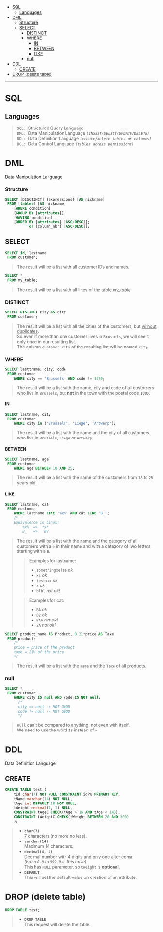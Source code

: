 - [SQL](#sql)
  * [Languages](#languages)
- [DML](#dml)
    + [Structure](#structure)
  * [SELECT](#select)
    + [DISTINCT](#distinct)
    + [WHERE](#where)
      - [IN](#in)
      - [BETWEEN](#between)
      - [LIKE](#like)
    + [null](#null)
- [DDL](#ddl)
  * [CREATE](#create)
- [DROP (delete table)](#drop--delete-table-)

---

# SQL

## Languages

> `SQL: `Structured Query Language<br>
`DML: `Data Manipulation Language *`(INSERT/SELECT/UPDATE/DELETE)`*<br>
`DDL: `Data Definition Language *`(create/delete tables or columns)`*<br>
`DCL: `Data Control Language *`(tables access permissions)`*

# DML

Data Manipulation Language

### Structure

```sql
SELECT [DISCTINCT] {expressions} [AS nickname]
 FROM [tables] [AS nickname]
    [WHERE condition]
    [GROUP BY {attributes}]
    [HAVING condition]
    [ORDER BY {attributes} [ASC/DESC]];
           or {column_nbr} [ASC/DESC]];
```

## SELECT

```sql
SELECT id, lastname
 FROM customer;
```
> The result will be a list with all customer IDs and names.

```sql
SELECT *
 FROM my_table;
```
> The result will be a list with all lines of the table.*my_table*

### DISTINCT

```sql
SELECT DISTINCT city AS city
 FROM customer;
```
> The result will be a list with all the cities of the customers, but <u>without duplicates</u>.<br>
So even if more than one customer lives in `Brussels`, we will see it only once in our resulting list.<br>
The column `customer_city` of the resulting list will be named `city`.

### WHERE

```sql
SELECT lasttname, city, code
 FROM customer
    WHERE city == 'Brussels' AND code != 1070;
```
> The result will be a list with the name, city and code of all customers who live in `Brussels`, but **not** in the town with the postal code `1000`.

#### IN

```sql
SELECT lastname, city
 FROM customer
    WHERE city in ('Brussels', 'Liege', 'Antwerp');
```
> The result will be a list with the name and the city of all customers who live in `Brussels`, `Liege` or `Antwerp`.

#### BETWEEN

```sql
SELECT lastname, age
 FROM customer
    WHERE age BETWEEN 18 AND 25;
```
> The result will be a list with the name of the customers from `18` to `25` years old.

#### LIKE

```sql
SELECT lastname, cat
 FROM customer
    WHERE lastname LIKE '%x%' AND cat LIKE 'B_';
    /*
    Equivalence in Linux:
        %x%  =>  *x*
        B_   =>   B?
```
> The result will be a list with the name and the category of all customers with a `e` in their name and with a category of two letters, starting with a `B`.
>> Examples for lastname:
>>  - `somethingxelse` *ok*<br>
>>  - `xs` *ok*<br>
>>  - `testxxx` *ok*<br>
>>  - `x` *ok*<br>
>>  - `blbl` *not ok!*
>
>> Examples for cat:
>>  - `BA` *ok*<br>
>>  - `B2` *ok*<br>
>>  - `BAA` *not ok!*<br>
>>  - `2A` *not ok!*<br>

```sql
SELECT product_name AS Product, 0.21*price AS Taxe
 FROM product;
    /*
    price = price of the product
    taxe = 21% of the price
    */
```
> The result will be a list with the `name` and the `Taxe` of all products.

### null

```sql
SELECT *
 FROM customer
    WHERE city IS null AND code IS NOT null;
      /*
      city == null -> NOT GOOD
      code != null -> NOT GOOD
      */
```
> `null` can't be compared to anything, not even with itself.<br>
We need to use the word `IS` instead of `=`.










# DDL

Data Definition Language

## CREATE

```sql
CREATE TABLE test (
    tId char(7) NOT NULL CONSTRAINT idPK PRIMARY KEY,
    tName varchar(14) NOT NULL,
    tAge int DEFAULT 18 NOT NULL,
    tWeight decimal(4, 1) NULL,
    CONSTRAINT tAgeC CHECK(tAge > 16 AND tAge < 140),
    CONSTRAINT tWeightC CHECK(tWeight BETWEEN 20 AND 300)
    );
```

> - **`char(7)`**<br>
7 characters (no more no less).
> - **`varchar(14)`**<br>
Maximum 14 characters.
> - **`decimal(4, 1)`**<br>
Decimal number with 4 digits and only one after coma.<br>
*(From `0.0` to `999.9` in this case)*<br>
This has `NULL` parameter, so `tWeight` is **optional**.
> - **`DEFAULT`**<br>
This will set the default value on creation of an attribute.


# DROP (delete table)

```sql
DROP TABLE test;
```

> - **`DROP TABLE`**<br>
This request will delete the table.